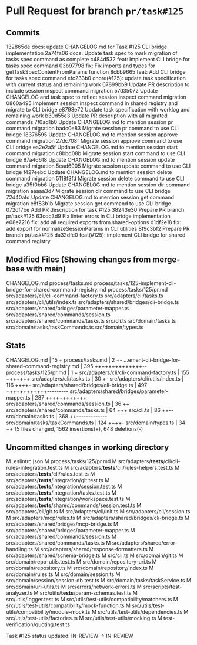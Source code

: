 # Pull Request for branch `pr/task#125`

## Commits
132865de docs: update CHANGELOG.md for Task #125 CLI bridge implementation
2a74fa06 docs: Update task spec to mark migration of tasks spec command as complete
c484d532 feat: Implement CLI bridge for tasks spec command
03b97798 fix: Fix imports and types for getTaskSpecContentFromParams function
8cbb9665 feat: Add CLI bridge for tasks spec command
efc233b0 chore(#125): update task specification with current status and remaining work
67899bb9 Update PR description to include session inspect command migration
57d35072 Update CHANGELOG and task spec to reflect session inspect command migration
0860a495 Implement session inspect command in shared registry and migrate to CLI bridge
e8798e72 Update task specification with worklog and remaining work
b30d55e3 Update PR description with all migrated commands
7f0ad1b0 Update CHANGELOG.md to mention session pr command migration
badc0e83 Migrate session pr command to use CLI bridge
18376595 Update CHANGELOG.md to mention session approve command migration
27dc708f Migrate session approve command to use CLI bridge
ea2e2a5f Update CHANGELOG.md to mention session start command migration
c8bbd08b Migrate session start command to use CLI bridge
87a46618 Update CHANGELOG.md to mention session update command migration
5ead6905 Migrate session update command to use CLI bridge
f427eebc Update CHANGELOG.md to mention session delete command migration
5118f3fd Migrate session delete command to use CLI bridge
a35f0bb6 Update CHANGELOG.md to mention session dir command migration
aaaaa3d7 Migrate session dir command to use CLI bridge
72d40afd Update CHANGELOG.md to mention session get command migration
e8f83b1b Migrate session get command to use CLI bridge
072df7be Add PR description for task #125
38243e30 Prepare PR branch pr/task#125
63cdc3d9 Fix linter errors in CLI bridge implementation
e08e7216 fix: add all required exports from shared-options
d1df2e18 fix: add export for normalizeSessionParams in CLI utilities
8f9c3bf2 Prepare PR branch pr/task#125
da32dfc0 feat(#125): implement CLI bridge for shared command registry


## Modified Files (Showing changes from merge-base with main)
CHANGELOG.md
process/tasks.md
process/tasks/125-implement-cli-bridge-for-shared-command-registry.md
process/tasks/125/pr.md
src/adapters/cli/cli-command-factory.ts
src/adapters/cli/tasks.ts
src/adapters/cli/utils/index.ts
src/adapters/shared/bridges/cli-bridge.ts
src/adapters/shared/bridges/parameter-mapper.ts
src/adapters/shared/commands/session.ts
src/adapters/shared/commands/tasks.ts
src/cli.ts
src/domain/tasks.ts
src/domain/tasks/taskCommands.ts
src/domain/types.ts


## Stats
CHANGELOG.md                                       |  15 +
 process/tasks.md                                   |   2 +-
 ...ement-cli-bridge-for-shared-command-registry.md | 395 ++++++++++++++--
 process/tasks/125/pr.md                            |   1 +
 src/adapters/cli/cli-command-factory.ts            | 155 +++++++
 src/adapters/cli/tasks.ts                          |  30 +-
 src/adapters/cli/utils/index.ts                    | 116 ++++-
 src/adapters/shared/bridges/cli-bridge.ts          | 497 ++++++++++++---------
 src/adapters/shared/bridges/parameter-mapper.ts    | 287 ++++++++++++
 src/adapters/shared/commands/session.ts            |  36 ++
 src/adapters/shared/commands/tasks.ts              |  64 +++
 src/cli.ts                                         |  86 ++--
 src/domain/tasks.ts                                | 368 ++-------------
 src/domain/tasks/taskCommands.ts                   | 124 ++++-
 src/domain/types.ts                                |  34 ++
 15 files changed, 1562 insertions(+), 648 deletions(-)
## Uncommitted changes in working directory
M	.eslintrc.json
M	process/tasks/125/pr.md
M	src/adapters/__tests__/cli/cli-rules-integration.test.ts
M	src/adapters/__tests__/cli/rules-helpers.test.ts
M	src/adapters/__tests__/cli/rules.test.ts
M	src/adapters/__tests__/integration/git.test.ts
M	src/adapters/__tests__/integration/session.test.ts
M	src/adapters/__tests__/integration/tasks.test.ts
M	src/adapters/__tests__/integration/workspace.test.ts
M	src/adapters/__tests__/shared/commands/session.test.ts
M	src/adapters/cli/git.ts
M	src/adapters/cli/init.ts
M	src/adapters/cli/session.ts
M	src/adapters/mcp/rules.ts
M	src/adapters/shared/bridges/cli-bridge.ts
M	src/adapters/shared/bridges/mcp-bridge.ts
M	src/adapters/shared/bridges/parameter-mapper.ts
M	src/adapters/shared/commands/session.ts
M	src/adapters/shared/commands/tasks.ts
M	src/adapters/shared/error-handling.ts
M	src/adapters/shared/response-formatters.ts
M	src/adapters/shared/schema-bridge.ts
M	src/cli.ts
M	src/domain/git.ts
M	src/domain/repo-utils.test.ts
M	src/domain/repository-uri.ts
M	src/domain/repository.ts
M	src/domain/repository/index.ts
M	src/domain/rules.ts
M	src/domain/session.ts
M	src/domain/session/session-db.test.ts
M	src/domain/tasks/taskService.ts
M	src/domain/uri-utils.ts
M	src/errors/network-errors.ts
M	src/scripts/test-analyzer.ts
M	src/utils/__tests__/param-schemas.test.ts
M	src/utils/logger.test.ts
M	src/utils/test-utils/compatibility/matchers.ts
M	src/utils/test-utils/compatibility/mock-function.ts
M	src/utils/test-utils/compatibility/module-mock.ts
M	src/utils/test-utils/dependencies.ts
M	src/utils/test-utils/factories.ts
M	src/utils/test-utils/mocking.ts
M	test-verification/quoting.test.ts



Task #125 status updated: IN-REVIEW → IN-REVIEW
